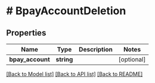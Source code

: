 # # BpayAccountDeletion

## Properties

Name | Type | Description | Notes
------------ | ------------- | ------------- | -------------
**bpay_account** | **string** |  | [optional]

[[Back to Model list]](../../README.md#models) [[Back to API list]](../../README.md#endpoints) [[Back to README]](../../README.md)
